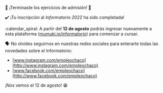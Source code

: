 :tada: ¡Terminaste los ejercicios de admisión! :tada:

:heavy_check_mark: ¡Tu inscripción al _Informatorio 2022_ ha sido completada! 

:calendar_spiral: A partir del **12 de agosto** podrás ingresar nuevamente a esta plataforma ([mumuki.io/informatorio](https://mumuki.io/informatorio)) para comenzar a cursar.

:speaking_head: No olvides seguirnos en nuestras redes sociales para enterarte todas las novedades sobre el Informatorio:

* [www.instagram.com/empleochaco](http://www.instagram.com/empleochaco)
* [www.facebook.com/empleochaco](http://www.facebook.com/empleochaco)

¡Nos vemos el 12 de agosto! :grin:
